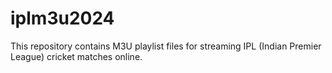 # iplm3u2024
This repository contains M3U playlist files for streaming IPL (Indian Premier League) cricket matches online. 
